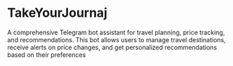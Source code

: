 # TakeYourJournaj
A comprehensive Telegram bot assistant for travel planning, price tracking, and recommendations. This bot allows users to manage travel destinations, receive alerts on price changes, and get personalized recommendations based on their preferences
